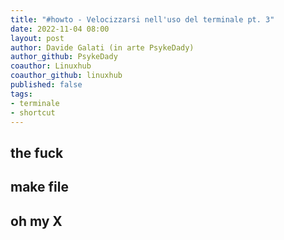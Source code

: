 ```yaml
---
title: "#howto - Velocizzarsi nell'uso del terminale pt. 3" 
date: 2022-11-04 08:00
layout: post 
author: Davide Galati (in arte PsykeDady)
author_github: PsykeDady 
coauthor: Linuxhub
coauthor_github: linuxhub
published: false
tags: 
- terminale
- shortcut
---
```




## the fuck 



## make file

## oh my X
